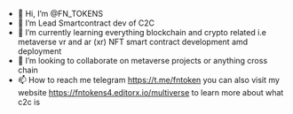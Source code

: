 - 👋 Hi, I’m @FN_TOKENS
- 👀 I’m Lead Smartcontract dev of C2C
- 🌱 I’m currently learning everything blockchain and crypto related i.e metaverse vr and ar (xr) NFT smart contract development amd deployment
- 💞️ I’m looking to collaborate on metaverse projects or anything cross chain
- 📫 How to reach me telegram https://t.me/fntoken you can also visit my website https://fntokens4.editorx.io/multiverse to learn more about what c2c is

<!---
dc199411/dc199411 is a ✨ special ✨ repository because its `README.md` (this file) appears on your GitHub profile.
You can click the Preview link to take a look at your changes.
--->
